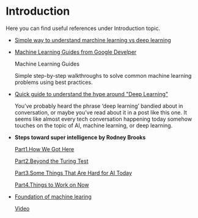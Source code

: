 # Introduction

Here you can find useful references under Introduction topic.

- [Simple way to understand marchine learning vs deep learning](https://www.zendesk.com/blog/machine-learning-and-deep-learning/)

- [Machine Learning Guides from Google Develper](https://developers.google.com/machine-learning/guides/)

  Machine Learning Guides

  Simple step-by-step walkthroughs to solve common machine learning problems using best practices.

- [Quick guide to understand the hype around "Deep Learning"](https://thenextweb.com/contributors/2018/07/14/quick-guide-to-deep-learning/)

  You’ve probably heard the phrase ‘deep learning’ bandied about in conversation, or maybe you’ve read about it in a post like this one. It seems like almost every tech conversation happening today somehow touches on the topic of AI, machine learning, or deep learning.

- **Steps toward super intelligence by Rodney Brooks**

  [Part1.How We Got Here](https://rodneybrooks.com/forai-steps-toward-super-intelligence-i-how-we-got-here/)

  [Part2.Beyond the Turing Test](http://rodneybrooks.com/forai-steps-toward-super-intelligence-ii-beyond-the-turing-test/)

  [Part3.Some Things That Are Hard for AI Today](http://rodneybrooks.com/forai-steps-toward-super-intelligence-iii-hard-things-today/)

  [Part4.Things to Work on Now](http://rodneybrooks.com/forai-steps-toward-super-intelligence-iv-things-to-work-on-now/)

- [Foundation of machine learing](https://bloomberg.github.io/foml/#home)

  [Video](https://www.youtube.com/playlist?list=PLnZuxOufsXnvftwTB1HL6mel1V32w0ThI)

  

  

   

